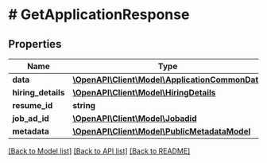 # # GetApplicationResponse

## Properties

Name | Type | Description | Notes
------------ | ------------- | ------------- | -------------
**data** | [**\OpenAPI\Client\Model\ApplicationCommonData**](ApplicationCommonData.md) |  | [optional]
**hiring_details** | [**\OpenAPI\Client\Model\HiringDetails**](HiringDetails.md) |  | [optional]
**resume_id** | **string** |  |
**job_ad_id** | [**\OpenAPI\Client\Model\Jobadid**](Jobadid.md) |  |
**metadata** | [**\OpenAPI\Client\Model\PublicMetadataModel**](PublicMetadataModel.md) |  |

[[Back to Model list]](../../README.md#models) [[Back to API list]](../../README.md#endpoints) [[Back to README]](../../README.md)
